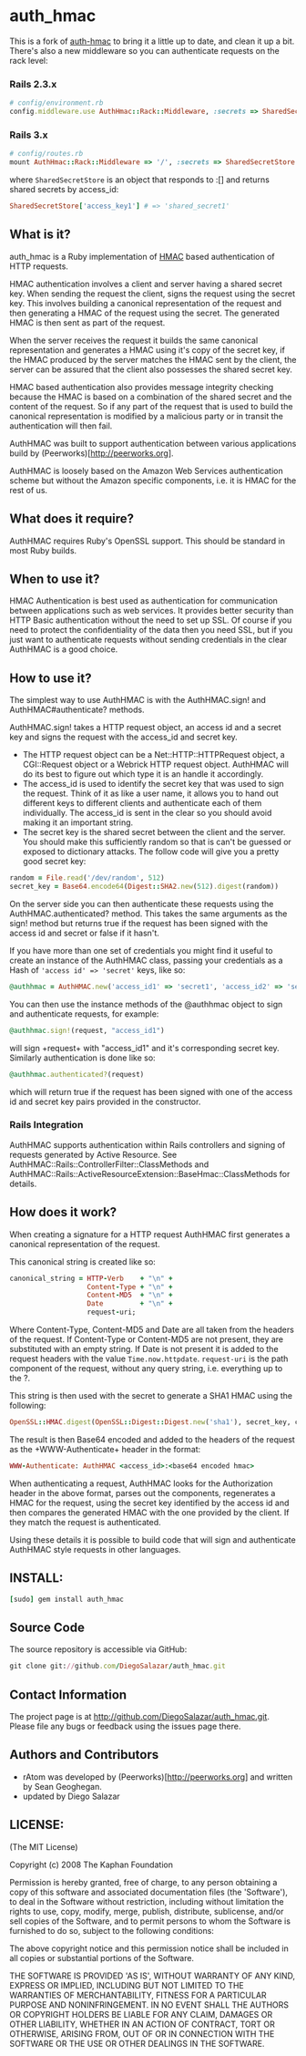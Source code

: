 # auth_hmac

This is a fork of [auth-hmac](https://github.com/seangeo/auth-hmac) to bring it a little up to date, and clean it up a bit. 
There's also a new middleware so you can authenticate requests on the rack level:

### Rails 2.3.x
```ruby
# config/environment.rb
config.middleware.use AuthHmac::Rack::Middleware, :secrets => SharedSecretStore
```

### Rails 3.x
```ruby
# config/routes.rb
mount AuthHmac::Rack::Middleware => '/', :secrets => SharedSecretStore
```

where ```SharedSecretStore``` is an object that responds to :[] and returns shared secrets by access_id:
```ruby
SharedSecretStore['access_key1'] # => 'shared_secret1'
```

## What is it?

auth_hmac is a Ruby implementation of [HMAC](http://en.wikipedia.org/wiki/HMAC) based authentication of HTTP requests.

HMAC authentication involves a client and server having a shared secret key.  When sending the request the client, signs the request using the secret key. This involves building a canonical representation of the request and then generating a HMAC of the request using the secret. The generated HMAC is then sent as part of the request.

When the server receives the request it builds the same canonical representation and generates a HMAC using it's copy of the secret key, if the HMAC produced by the server matches the HMAC sent by the client, the server can be assured that the client also possesses the shared secret key.

HMAC based authentication also provides message integrity checking because the HMAC is based on a combination of the shared secret and the content of the request.  So if any part of the request that is used to build the canonical representation is modified by a malicious party or in transit the authentication will then fail.

AuthHMAC was built to support authentication between various applications build by (Peerworks)[http://peerworks.org].

AuthHMAC is loosely based on the Amazon Web Services authentication scheme but without the Amazon specific components, i.e. it is HMAC for the rest of us.

## What does it require?

AuthHMAC requires Ruby's OpenSSL support.  This should be standard in most Ruby builds.

## When to use it?

HMAC Authentication is best used as authentication for communication between applications such as web services.  It provides better security than HTTP Basic authentication without the need to set up SSL. Of course if you need to protect the confidentiality of the data then you need SSL, but if you just want to authenticate requests without sending credentials in the clear AuthHMAC is a good choice.

## How to use it?

The simplest way to use AuthHMAC is with the AuthHMAC.sign! and AuthHMAC#authenticate? methods.

AuthHMAC.sign! takes a HTTP request object, an access id and a secret key and signs the request with the access_id and secret key.  

* The HTTP request object can be a Net::HTTP::HTTPRequest object, a CGI::Request object or a Webrick HTTP request object.  AuthHMAC will do its best to figure out which type it is an handle it accordingly. 
* The access_id is used to identify the secret key that was used to sign the request. Think of it as like a user name, it allows you to hand out different keys to different clients and authenticate each of them individually. The access_id is sent in the clear so you should avoid making it an important string.
* The secret key is the shared secret between the client and the server.  You should make this sufficiently random so that is can't be guessed or exposed to dictionary attacks. The follow code will give you a pretty good secret key:

```ruby
random = File.read('/dev/random', 512)
secret_key = Base64.encode64(Digest::SHA2.new(512).digest(random))
```

On the server side you can then authenticate these requests using the AuthHMAC.authenticated? method. This takes the same arguments as the sign! method but returns true if the request has been signed with the access id and secret	or false if it hasn't.

If you have more than one set of credentials you might find it useful to create an instance of the AuthHMAC class, passing your credentials as a Hash of ```'access id' => 'secret'``` keys, like so:
```ruby
@authhmac = AuthHMAC.new('access_id1' => 'secret1', 'access_id2' => 'secret2')
```

You can then use the instance methods of the @authhmac object to sign and authenticate requests, for example:
```ruby
@authhmac.sign!(request, "access_id1")
```

will sign +request+ with "access_id1" and it's corresponding secret key.  Similarly authentication is done like so:

```ruby
@authhmac.authenticated?(request)
```

which will return true if the request has been signed with one of the access id and secret key pairs provided in the constructor.

### Rails Integration

AuthHMAC supports authentication within Rails controllers and signing of requests generated by Active Resource. See AuthHMAC::Rails::ControllerFilter::ClassMethods and AuthHMAC::Rails::ActiveResourceExtension::BaseHmac::ClassMethods for details.

## How does it work?

When creating a signature for a HTTP request AuthHMAC first generates a canonical representation of the request. 

This canonical string is created like so:
```ruby
canonical_string = HTTP-Verb    + "\n" +
                   Content-Type + "\n" +
                   Content-MD5  + "\n" +
                   Date         + "\n" +
                   request-uri;
```

Where Content-Type, Content-MD5 and Date are all taken from the headers of the request.  If Content-Type or Content-MD5 are not present, they are substituted with an empty string.  If Date is not present it is added to the request headers with the value ```Time.now.httpdate```.  ```request-uri``` is the path component of the request, without any query string, i.e. everything up to the ?.

This string is then used with the secret to generate a SHA1 HMAC using the following:
```ruby
OpenSSL::HMAC.digest(OpenSSL::Digest::Digest.new('sha1'), secret_key, canonical_string)
```

The result is then Base64 encoded and added to the headers of the request as the +WWW-Authenticate+ header in the format:
```ruby
WWW-Authenticate: AuthHMAC <access_id>:<base64 encoded hmac>
```

When authenticating a request, AuthHMAC looks for the Authorization header in the above format, parses out the components, regenerates a HMAC for the request, using the secret key identified by the access id and then compares the generated HMAC with the one provided by the client.  If they match the request is authenticated.

Using these details it is possible to build code that will sign and authenticate AuthHMAC style requests in other languages.

## INSTALL:
```ruby
[sudo] gem install auth_hmac
```

## Source Code

The source repository is accessible via GitHub:
```ruby
git clone git://github.com/DiegoSalazar/auth_hmac.git
```

## Contact Information

The project page is at http://github.com/DiegoSalazar/auth_hmac.git. Please file any bugs or feedback using the issues page there.

## Authors and Contributors

* rAtom was developed by (Peerworks)[http://peerworks.org] and written by Sean Geoghegan.
* updated by Diego Salazar

## LICENSE:

(The MIT License)

Copyright (c) 2008 The Kaphan Foundation

Permission is hereby granted, free of charge, to any person obtaining
a copy of this software and associated documentation files (the
'Software'), to deal in the Software without restriction, including
without limitation the rights to use, copy, modify, merge, publish,
distribute, sublicense, and/or sell copies of the Software, and to
permit persons to whom the Software is furnished to do so, subject to
the following conditions:

The above copyright notice and this permission notice shall be
included in all copies or substantial portions of the Software.

THE SOFTWARE IS PROVIDED 'AS IS', WITHOUT WARRANTY OF ANY KIND,
EXPRESS OR IMPLIED, INCLUDING BUT NOT LIMITED TO THE WARRANTIES OF
MERCHANTABILITY, FITNESS FOR A PARTICULAR PURPOSE AND NONINFRINGEMENT.
IN NO EVENT SHALL THE AUTHORS OR COPYRIGHT HOLDERS BE LIABLE FOR ANY
CLAIM, DAMAGES OR OTHER LIABILITY, WHETHER IN AN ACTION OF CONTRACT,
TORT OR OTHERWISE, ARISING FROM, OUT OF OR IN CONNECTION WITH THE
SOFTWARE OR THE USE OR OTHER DEALINGS IN THE SOFTWARE.
